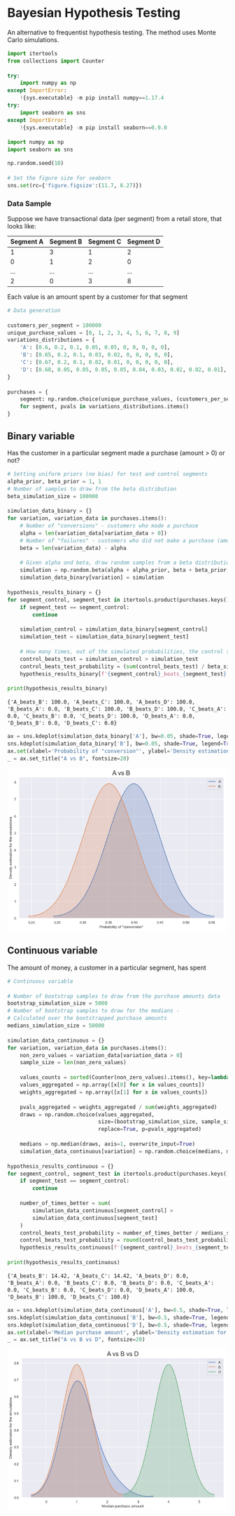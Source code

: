 # Bayesian Hypothesis Testing

An alternative to frequentist hypothesis testing. The method uses Monte Carlo simulations.


```python
import itertools
from collections import Counter

try:
    import numpy as np
except ImportError:
    !{sys.executable} -m pip install numpy==1.17.4
try:
    import seaborn as sns
except ImportError:
    !{sys.executable} -m pip install seaborn==0.9.0

import numpy as np
import seaborn as sns
```


```python
np.random.seed(10)

# Set the figure size for seaborn
sns.set(rc={'figure.figsize':(11.7, 8.27)})
```

### Data Sample
Suppose we have transactional data (per segment) from a retail store, that looks like:

| Segment A | Segment B | Segment C | Segment D |
|---|---|---|---|
| 1 | 3 | 1 | 2 |
| 0 | 1 | 2 | 0 |
| ... | ... | ... | ... |
| 2 | 0 | 3 | 8 |

Each value is an amount spent by a customer for that segment



```python
# Data generation

customers_per_segment = 100000
unique_purchase_values = [0, 1, 2, 3, 4, 5, 6, 7, 8, 9]
variations_distributions = {
    'A': [0.6, 0.2, 0.1, 0.05, 0.05, 0, 0, 0, 0, 0],
    'B': [0.65, 0.2, 0.1, 0.03, 0.02, 0, 0, 0, 0, 0],
    'C': [0.67, 0.2, 0.1, 0.02, 0.01, 0, 0, 0, 0, 0],
    'D': [0.68, 0.05, 0.05, 0.05, 0.05, 0.04, 0.03, 0.02, 0.02, 0.01],
}

purchases = {
    segment: np.random.choice(unique_purchase_values, (customers_per_segment,), p=pvals) 
    for segment, pvals in variations_distributions.items()
}
```

## Binary variable
Has the customer in a particular segment made a purchase (amount > 0) or not?


```python
# Setting uniform priors (no bias) for test and control segments
alpha_prior, beta_prior = 1, 1
# Number of samples to draw from the beta distribution
beta_simulation_size = 100000

simulation_data_binary = {}
for variation, variation_data in purchases.items():
    # Number of "conversions" - customers who made a purchase
    alpha = len(variation_data[variation_data > 0])
    # Number of "failures" - customers who did not make a purchase (amount = 0)
    beta = len(variation_data) - alpha
    
    # Given alpha and beta, draw random samples from a beta distribution, "beta_simulation_size" times
    simulation = np.random.beta(alpha + alpha_prior, beta + beta_prior, size=beta_simulation_size)
    simulation_data_binary[variation] = simulation

hypothesis_results_binary = {}
for segment_control, segment_test in itertools.product(purchases.keys(), purchases.keys()):
    if segment_test == segment_control:
        continue
    
    simulation_control = simulation_data_binary[segment_control]
    simulation_test = simulation_data_binary[segment_test]

    # How many times, out of the simulated probabilities, the control segment beats the test segment
    control_beats_test = simulation_control > simulation_test
    control_beats_test_probability = (sum(control_beats_test) / beta_simulation_size) * 100
    hypothesis_results_binary[f'{segment_control}_beats_{segment_test}'] = round(control_beats_test_probability, 2)
        
print(hypothesis_results_binary)
```

    {'A_beats_B': 100.0, 'A_beats_C': 100.0, 'A_beats_D': 100.0, 'B_beats_A': 0.0, 'B_beats_C': 100.0, 'B_beats_D': 100.0, 'C_beats_A': 0.0, 'C_beats_B': 0.0, 'C_beats_D': 100.0, 'D_beats_A': 0.0, 'D_beats_B': 0.0, 'D_beats_C': 0.0}



```python
ax = sns.kdeplot(simulation_data_binary['A'], bw=0.05, shade=True, legend=True, label='A')
sns.kdeplot(simulation_data_binary['B'], bw=0.05, shade=True, legend=True, label='B')
ax.set(xlabel='Probability of "conversion"', ylabel='Density estimation for the simulations')
_ = ax.set_title("A vs B", fontsize=20)
```

![Binary Comparison](binary_comparison.png)

## Continuous variable
The amount of money, a customer in a particular segment, has spent


```python
# Continuous variable

# Number of bootstrap samples to draw from the purchase amounts data
bootstrap_simulation_size = 5000
# Number of bootstrap samples to draw for the medians -
# Calculated over the bootstrapped purchase amounts
medians_simulation_size = 50000

simulation_data_continuous = {}
for variation, variation_data in purchases.items():
    non_zero_values = variation_data[variation_data > 0]
    sample_size = len(non_zero_values)
    
    values_counts = sorted(Counter(non_zero_values).items(), key=lambda x: x[0])
    values_aggregated = np.array([x[0] for x in values_counts])
    weights_aggregated = np.array([x[1] for x in values_counts])
    
    pvals_aggregated = weights_aggregated / sum(weights_aggregated)
    draws = np.random.choice(values_aggregated, 
                             size=(bootstrap_simulation_size, sample_size), 
                             replace=True, p=pvals_aggregated)
    
    medians = np.median(draws, axis=1, overwrite_input=True)
    simulation_data_continuous[variation] = np.random.choice(medians, medians_simulation_size, replace=True)

hypothesis_results_continuous = {}
for segment_control, segment_test in itertools.product(purchases.keys(), purchases.keys()):
    if segment_test == segment_control:
        continue

    number_of_times_better = sum(
        simulation_data_continuous[segment_control] > 
        simulation_data_continuous[segment_test]
    )
    control_beats_test_probability = number_of_times_better / medians_simulation_size
    control_beats_test_probability = round(control_beats_test_probability * 100, 2)
    hypothesis_results_continuous[f'{segment_control}_beats_{segment_test}'] = control_beats_test_probability

print(hypothesis_results_continuous)
```

    {'A_beats_B': 14.42, 'A_beats_C': 14.42, 'A_beats_D': 0.0, 'B_beats_A': 0.0, 'B_beats_C': 0.0, 'B_beats_D': 0.0, 'C_beats_A': 0.0, 'C_beats_B': 0.0, 'C_beats_D': 0.0, 'D_beats_A': 100.0, 'D_beats_B': 100.0, 'D_beats_C': 100.0}



```python
ax = sns.kdeplot(simulation_data_continuous['A'], bw=0.5, shade=True, legend=True, label='A')
sns.kdeplot(simulation_data_continuous['B'], bw=0.5, shade=True, legend=True, label='B')
sns.kdeplot(simulation_data_continuous['D'], bw=0.5, shade=True, legend=True, label='D')
ax.set(xlabel='Median purchase amount', ylabel='Density estimation for the simulations')
_ = ax.set_title("A vs B vs D", fontsize=20)
```

![Continuous Comparison](continuous_comparison.png)
